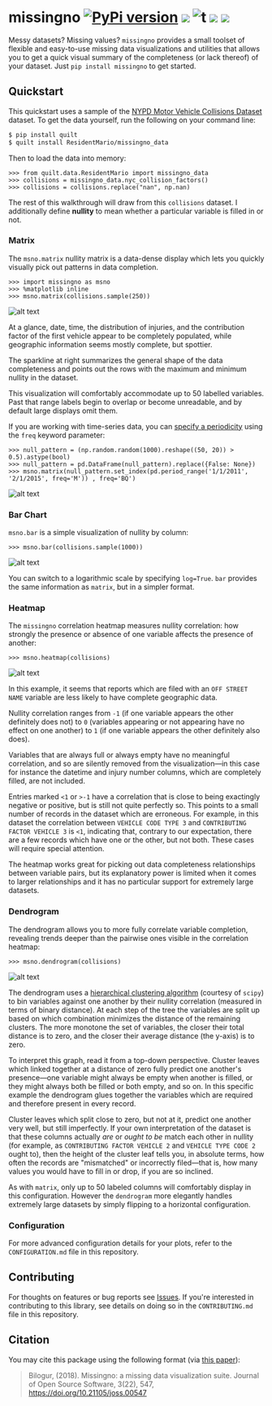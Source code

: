 # missingno [![PyPi version](https://img.shields.io/pypi/v/missingno.svg)](https://pypi.python.org/pypi/missingno/) [![](https://img.shields.io/badge/python-3.4+-blue.svg)](https://www.python.org/downloads/) ![t](https://img.shields.io/badge/status-stable-green.svg) [![](https://img.shields.io/github/license/ResidentMario/missingno.svg)](https://github.com/ResidentMario/missingno/blob/master/LICENSE.md) [![](https://img.shields.io/badge/doi-10.21105/joss.00547+-blue.svg)](https://joss.theoj.org/papers/10.21105/joss.00547)

Messy datasets? Missing values? `missingno` provides a small toolset of flexible and easy-to-use missing data
visualizations and utilities that allows you to get a quick visual summary of the completeness (or lack thereof) of your dataset. Just `pip install missingno` to get started.

## Quickstart

This quickstart uses a sample of the [NYPD Motor Vehicle Collisions Dataset](https://data.cityofnewyork.us/Public-Safety/NYPD-Motor-Vehicle-Collisions/h9gi-nx95) 
dataset. To get the data yourself, run the following on your command line:

```sh
$ pip install quilt
$ quilt install ResidentMario/missingno_data
```

Then to load the data into memory:

    >>> from quilt.data.ResidentMario import missingno_data
    >>> collisions = missingno_data.nyc_collision_factors()
    >>> collisions = collisions.replace("nan", np.nan)

The rest of this walkthrough will draw from this `collisions` dataset. I additionally define **nullity** to mean whether a particular variable is filled in or not.

### Matrix

The `msno.matrix` nullity matrix is a data-dense display which lets you quickly visually pick out patterns in
 data completion.

    >>> import missingno as msno
    >>> %matplotlib inline
    >>> msno.matrix(collisions.sample(250))

![alt text][two_hundred_fifty]

[two_hundred_fifty]: https://i.imgur.com/gWuXKEr.png

At a glance, date, time, the distribution of injuries, and the contribution factor of the first vehicle appear to be completely populated, while geographic information seems mostly complete, but spottier.

The sparkline at right summarizes the general shape of the data completeness and points out the rows with the maximum and minimum nullity in the dataset.

This visualization will comfortably accommodate up to 50 labelled variables. Past that range labels begin to overlap or become unreadable, and by default large displays omit them.

<!--
    >>> msno.matrix(housing.sample(250))

![alt text][large_matrix]

[large_matrix]: http://i.imgur.com/yITFVju.png
-->

If you are working with time-series data, you can [specify a periodicity](http://pandas.pydata.org/pandas-docs/stable/timeseries.html#timeseries-offset-aliases)
using the `freq` keyword parameter:

    >>> null_pattern = (np.random.random(1000).reshape((50, 20)) > 0.5).astype(bool)
    >>> null_pattern = pd.DataFrame(null_pattern).replace({False: None})
    >>> msno.matrix(null_pattern.set_index(pd.period_range('1/1/2011', '2/1/2015', freq='M')) , freq='BQ')

![alt text][ts_matrix]

[ts_matrix]: https://i.imgur.com/VLvWpsV.png

### Bar Chart

`msno.bar` is a simple visualization of nullity by column:

    >>> msno.bar(collisions.sample(1000))

![alt text][bar]

[bar]: https://i.imgur.com/2BxEfOr.png

You can switch to a logarithmic scale by specifying `log=True`. `bar` provides the same information as `matrix`, but in a simpler format.

### Heatmap

The `missingno` correlation heatmap measures nullity correlation: how strongly the presence or absence of one variable affects the presence of another:

    >>> msno.heatmap(collisions)

![alt text][heatmap]

[heatmap]: https://i.imgur.com/JalSKyE.png

In this example, it seems that reports which are filed with an `OFF STREET NAME` variable are less likely to have complete geographic data.

Nullity correlation ranges from `-1` (if one variable appears the other definitely does not) to `0` (variables appearing or not appearing have no effect on one another) to `1` (if one variable appears the other definitely also does).

Variables that are always full or always empty have no meaningful correlation, and so are silently removed from the visualization&mdash;in this case for instance the datetime and injury number columns, which are completely filled, are not included.

Entries marked `<1` or `>-1` have a correlation that is close to being exactingly negative or positive, but is still not quite perfectly so. This points to a small number of records in the dataset which are erroneous. For example, in this dataset the correlation between `VEHICLE CODE TYPE 3` and `CONTRIBUTING FACTOR VEHICLE 3` is `<1`, indicating that, contrary to our expectation, there are a few records which have one or the other, but not both. These cases will require special attention.

The heatmap works great for picking out data completeness relationships between variable pairs, but its explanatory power is limited when it comes to larger relationships and it has no particular support for extremely large datasets.

### Dendrogram

The dendrogram allows you to more fully correlate variable completion, revealing trends deeper than the pairwise ones visible in the correlation heatmap:

    >>> msno.dendrogram(collisions)

![alt text][dendrogram]

[dendrogram]: https://i.imgur.com/oIiR4ct.png

The dendrogram uses a [hierarchical clustering algorithm](http://docs.scipy.org/doc/scipy/reference/cluster.hierarchy.html)
(courtesy of `scipy`) to bin variables against one another by their nullity correlation (measured in terms of
binary distance). At each step of the tree the variables are split up based on which combination minimizes the distance of the remaining clusters. The more monotone the set of variables, the closer their total distance is to zero, and the closer their average distance (the y-axis) is to zero.

To interpret this graph, read it from a top-down perspective. Cluster leaves which linked together at a distance of zero fully predict one another's presence&mdash;one variable might always be empty when another is filled, or they might always both be filled or both empty, and so on. In this specific example the dendrogram glues together the variables which are required and therefore present in every record.

Cluster leaves which split close to zero, but not at it, predict one another very well, but still imperfectly. If your own interpretation of the dataset is that these columns actually *are* or *ought to be* match each other in nullity (for example, as `CONTRIBUTING FACTOR VEHICLE 2` and `VEHICLE TYPE CODE 2` ought to), then the height of the cluster leaf tells you, in absolute terms, how often the records are "mismatched" or incorrectly filed&mdash;that is, how many values you would have to fill in or drop, if you are so inclined.

As with `matrix`, only up to 50 labeled columns will comfortably display in this configuration. However the
`dendrogram` more elegantly handles extremely large datasets by simply flipping to a horizontal configuration.

<!--
    >>> msno.dendrogram(housing)

![alt text][large-dendrogram]

[large-dendrogram]: http://i.imgur.com/HDa06O9.png
-->

### Configuration

For more advanced configuration details for your plots, refer to the `CONFIGURATION.md` file in this repository.

## Contributing

For thoughts on features or bug reports see [Issues](https://github.com/ResidentMario/missingno/issues). If 
you're interested in contributing to this library, see details on doing so in the `CONTRIBUTING.md` file in this 
repository.

## Citation

You may cite this package using the following format (via [this paper](http://joss.theoj.org/papers/52b4115d6c03864b884fbf3334851322)):

> Bilogur, (2018). Missingno: a missing data visualization suite. Journal of Open Source Software, 3(22), 547, https://doi.org/10.21105/joss.00547
